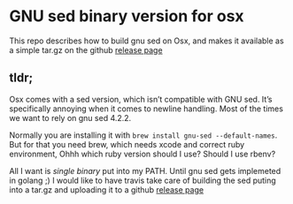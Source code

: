 # GNU sed binary version for osx

This repo describes how to build gnu sed on Osx, and makes it available as a simple tar.gz 
on the github [release page](https://github.com/sequenceiq/gnused-osx-bin/releases)

## tldr;
Osx comes with a sed version, which isn’t compatible with GNU sed. It’s specifically annoying
when it comes to newline handling. Most of the times we want to rely on gnu sed 4.2.2.

Normally you are installing it with `brew install gnu-sed --default-names`. But for
that you need brew, which needs xcode and correct ruby environment, Ohhh which ruby
version should I use? Should I use rbenv? 

All I want is *single binary* put into my PATH. Until gnu sed gets implemeted in golang ;)
I would like to have travis take care of building the sed puting into a tar.gz and uploading
it to a github [release page](https://github.com/sequenceiq/gnused-osx-bin/releases)

